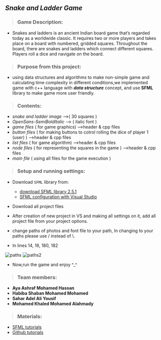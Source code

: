 ## *Snake and Ladder Game*
> ### Game Description:
   * Snakes and ladders is an ancient Indian board game that’s regarded today as a worldwide classic. It requires two or more players and takes place on a board            with numbered, gridded squares. Throughout the board, there are snakes and ladders which connect different squares. Players roll a dice and navigate on the board.
   
> ### Purpose from this project:
   * using data structures and algorithms to make non-simple game and calculating time complexity in different conditions,we implemented      game with c++ language        with **_data structure_** concept, and use **SFML** library to make game more user friendly. 
   
> ### Contents:
   * _snake and ladder image_ -->( 30 squares )
   * _OpenSans-SemiBoldItalic_ --> ( italic font ) 
   * _game files_   ( for game graphics)  -->header & cpp files
   * _button files_ ( for making buttons to cotrol rolling the dice of player 1 (user) )  -->header & cpp files
   * _list files_   ( for game algorithm)  -->header & cpp files
   * _node files_   ( for representing the squares in the game )  -->header & cpp files
   * _main file_    ( using all files for the game execution )
   
> ### Setup and running settings:
   * Download `SFML` library from:
        * [download SFML library 2.5.1](https://www.sfml-dev.org/download/sfml/2.5.1/)
        * [SFML configuration with Visual Studio](https://www.sfml-dev.org/tutorials/2.5/start-vc.php)
       
  * Download all project files 
  * After creation of new project in VS and making all settings on it, add all project file from your project options.
  * change paths of photos and font file to your path, In changing to your paths please use / instead of \\. 
  * In lines 14, 16, 180, 182
  
  ![paths](https://user-images.githubusercontent.com/104461730/166102854-4d9cbbaf-63a8-4d1d-b617-c8a27a9584b1.png) 
  ![paths2](https://user-images.githubusercontent.com/104461730/166102863-56685325-5773-45ac-b845-331c344310c8.png)

  * Now,run the game and enjoy  ^_^
> ### Team members:
   - **Aya Ashraf Mohamed Hassan** 
   - **Habiba Shaban Mohamed Mohamed**
   - **Sahar Adel Ali Yousif**
   - **Mohamed Khaled Mohamed Alahmady**
> ### Materials:
   *  [SFML tutorials](https://youtube.com/playlist?list=PL21OsoBLPpMOO6zyVlxZ4S4hwkY_SLRW9)
   *  [Github tutorials](https://youtube.com/playlist?list=PLDoPjvoNmBAw4eOj58MZPakHjaO3frVMF)

